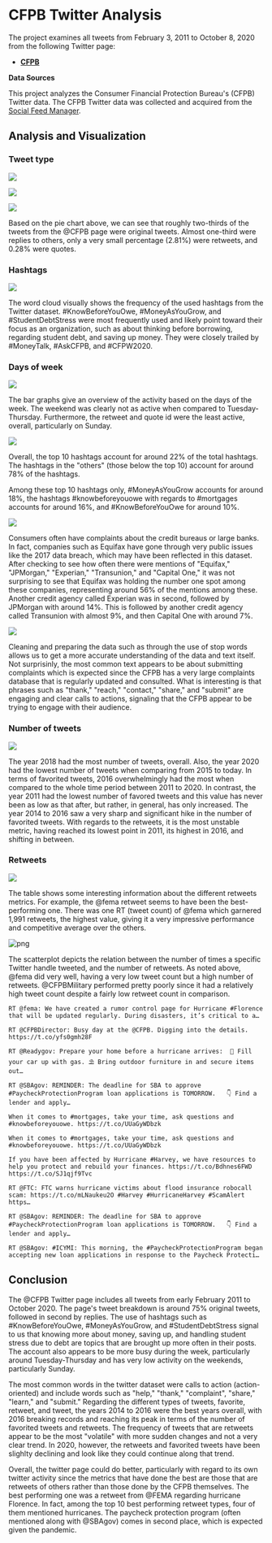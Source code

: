 
# CFPB Twitter Analysis

The project examines all tweets from February 3, 2011 to October 8, 2020 from the following Twitter page:

 - **[CFPB](https://twitter.com/CFPB?ref_src=twsrc%5Egoogle%7Ctwcamp%5Eserp%7Ctwgr%5Eauthor)**

**Data Sources**

This project analyzes the Consumer Financial Protection Bureau's (CFPB) Twitter data. The CFPB Twitter data was collected and acquired from the [Social Feed Manager](https://library.gwu.edu/scholarly-technology-group/social-feed-manager).


## Analysis and Visualization

### Tweet type

<img src="images/1timeseries_d_complaints.png">


![](https://github.com/dz777/twitter-analysis/blob/main/Images/1tweet_type_ratio.png)

<img src="images/1tweet_type_ratio.png">

Based on the pie chart above, we can see that roughly two-thirds of the tweets from the @CFPB page were original tweets. Almost one-third were replies to others, only a very small percentage (2.81%) were retweets, and 0.28% were quotes. 

### Hashtags


![](https://github.com/dz777/twitter-analysis/blob/main/Images/2hashtag_wc.png)

The word cloud visually shows the frequency of the used hashtags from the Twitter dataset. #KnowBeforeYouOwe, #MoneyAsYouGrow, and #StudentDebtStress were most frequently used and likely point toward their focus as an organization, such as about thinking before borrowing, regarding student debt, and saving up money. They were closely trailed by #MoneyTalk, #AskCFPB, and #CFPW2020.


### Days of week


![](https://github.com/dz777/twitter-analysis/blob/main/Images/3days_of_week.png)

The bar graphs give an overview of the activity based on the days of the week. The weekend was clearly not as active when compared to Tuesday-Thursday. Furthermore, the retweet and quote id were the least active, overall, particularly on Sunday.

![](https://github.com/dz777/twitter-analysis/blob/main/Images/4hashtag_pct.png)

Overall, the top 10 hashtags account for around 22% of the total hashtags. The hashtags in the "others" (those below the top 10) account for around 78% of the hashtags. 

Among these top 10 hashtags only, #MoneyAsYouGrow accounts for around 18%, the hashtags #knowbeforeyouowe with regards to #mortgages accounts for around 16%, and #KnowBeforeYouOwe for around 10%. 


![](https://github.com/dz777/twitter-analysis/blob/main/Images/5hashtag_pct.png)


Consumers often have complaints about the credit bureaus or large banks. In fact, companies such as Equifax have gone through very public issues like the 2017 data breach, which may have been reflected in this dataset. After checking to see how often there were mentions of "Equifax," "JPMorgan," "Experian," "Transunion," and "Capital One," it was not surprising to see that Equifax was holding the number one spot among these companies, representing around 56% of the mentions among these. Another credit agency called Experian was in second, followed by JPMorgan with around 14%. This is followed by another credit agency called Transunion with almost 9%, and then Capital One with around 7%.


![](https://github.com/dz777/twitter-analysis/blob/main/Images/6cleaned_wc.png)


Cleaning and preparing the data such as through the use of stop words allows us to get a more accurate understanding of the data and text itself. Not surprisinly, the most common text appears to be about submitting complaints which is expected since the CFPB has a very large complaints database that is regularly updated and consulted. What is interesting is that phrases such as "thank," "reach," "contact," "share," and "submit" are engaging and clear calls to actions, signaling that the CFPB appear to be trying to engage with their audience. 


### Number of tweets


![](https://github.com/dz777/twitter-analysis/blob/main/Images/7tweets_compar.png)


The year 2018 had the most number of tweets, overall. Also, the year 2020 had the lowest number of tweets when comparing from 2015 to today. In terms of favorited tweets, 2016 overwhelmingly had the most when compared to the whole time period between 2011 to 2020. In contrast, the year 2011 had the lowest number of favored tweets and this value has never been as low as that after, but rather, in general, has only increased. The year 2014 to 2016 saw a very sharp and significant hike in the number of favorited tweets. With regards to the retweets, it is the most unstable metric, having reached its lowest point in 2011, its highest in 2016, and shifting in between. 


### Retweets


![](https://github.com/dz777/twitter-analysis/blob/main/Images/8retweets_table.png)


The table shows some interesting information about the different retweets metrics. For example, the @fema retweet seems to have been the best-performing one. There was one RT (tweet count) of @fema which garnered 1,991 retweets, the highest value, giving it a very impressive performance and competitive average over the others. 


![png](https://github.com/dz777/twitter-analysis/blob/main/Images/9retweeted.png)


The scatterplot depicts the relation between the number of times a specific Twitter handle tweeted, and the number of retweets. As noted above, @fema did very well, having a very low tweet count but a high number of retweets. @CFPBMilitary performed pretty poorly since it had a relatively high tweet count despite a fairly low retweet count in comparison. 


    RT @fema: We have created a rumor control page for Hurricane #Florence that will be updated regularly. During disasters, it’s critical to a…
    
    RT @CFPBDirector: Busy day at the @CFPB. Digging into the details. https://t.co/yfs0gmh28F
    
    RT @Readygov: Prepare your home before a hurricane arrives:  🚗 Fill your car up with gas. ⛱ Bring outdoor furniture in and secure items out…
    
    RT @SBAgov: REMINDER: The deadline for SBA to approve #PaycheckProtectionProgram loan applications is TOMORROW.   👇 Find a lender and apply…
    
    When it comes to #mortgages, take your time, ask questions and #knowbeforeyouowe. https://t.co/UUaGyWDbzk
    
    When it comes to #mortgages, take your time, ask questions and #knowbeforeyouowe. https://t.co/UUaGyWDbzk
    
    If you have been affected by Hurricane #Harvey, we have resources to help you protect and rebuild your finances. https://t.co/Bdhnes6FWD https://t.co/SJ1qjf9Tvc
    
    RT @FTC: FTC warns hurricane victims about flood insurance robocall scam: https://t.co/mLNaukeu2O #Harvey #HurricaneHarvey #ScamAlert https…
    
    RT @SBAgov: REMINDER: The deadline for SBA to approve #PaycheckProtectionProgram loan applications is TOMORROW.   👇 Find a lender and apply…
    
    RT @SBAgov: #ICYMI: This morning, the #PaycheckProtectionProgram began accepting new loan applications in response to the Paycheck Protecti…
    


## Conclusion

The @CFPB Twitter page includes all tweets from early February 2011 to October 2020. The page's tweet breakdown is around 75% original tweets, followed in second by replies. The use of hashtags such as #KnowBeforeYouOwe, #MoneyAsYouGrow, and #StudentDebtStress signal to us that knowing more about money, saving up, and handling student stress due to debt are topics that are brought up more often in their posts. The account also appears to be more busy during the week, particularly around Tuesday-Thursday and has very low activity on the weekends, particularly Sunday.

The most common words in the twitter dataset were calls to action (action-oriented) and include words such as "help," "thank," "complaint", "share," "learn," and "submit." Regarding the different types of tweets, favorite, retweet, and tweet, the years 2014 to 2016 were the best years overall, with 2016 breaking records and reaching its peak in terms of the number of favorited tweets and retweets. The frequency of tweets that are retweets appear to be the most "volatile" with more sudden changes and not a very clear trend. In 2020, however, the retweets and favorited tweets have been slighlty declining and look like they could continue along that trend. 

Overall, the twitter page could do better, particularly with regard to its own twitter activity since the metrics that have done the best are those that are retweets of others rather than those done by the CFPB themselves. The best performing one was a retweet from @FEMA regarding hurricane Florence. In fact, among the top 10 best performing retweet types, four of them mentioned hurricanes. The paycheck protection program (often mentioned along with @SBAgov) comes in second place, which is expected given the pandemic. 
